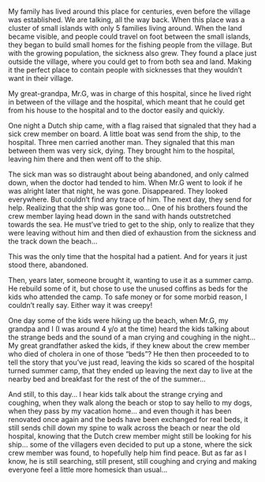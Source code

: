 My family has lived around this place for centuries, even before the village was established. We are talking, all the way back. When this place was a cluster of small islands with only 5 families living around.
When the land became visible, and people could travel on foot between the small islands, they began to build small homes for the fishing people from the village. But with the growing population, the sickness also grew.
They found a place just outside the village, where you could get to from both sea and land. Making it the perfect place to contain people with sicknesses that they wouldn’t want in their village.

My great-grandpa, Mr.G, was in charge of this hospital, since he lived right in between of the village and the hospital, which meant that he could get from his house to the hospital and to the doctor easily and quickly.

One night a Dutch ship came, with a flag raised that signaled that they had a sick crew member on board.
A little boat was send from the ship, to the hospital. Three men carried another man. They signaled that this man between them was very sick, dying. They brought him to the hospital, leaving him there and then went off to the ship.

The sick man was so distraught about being abandoned, and only calmed down, when the doctor had tended to him.
When Mr.G went to look if he was alright later that night, he was gone. Disappeared.
They looked everywhere. But couldn’t find any trace of him.
The next day, they send for help. Realizing that the ship was gone too…
One of his brothers found the crew member laying head down in the sand with hands outstretched towards the sea. He must’ve tried to get to the ship, only to realize that they were leaving without him and then died of exhaustion from the sickness and the track down the beach…

This was the only time that the hospital had a patient. And for years it just stood there, abandoned.

Then, years later, someone brought it, wanting to use it as a summer camp. He rebuild some of it, but chose to use the unused coffins as beds for the kids who attended the camp. To safe money or for some morbid reason, I couldn’t really say. Either way it was creepy!

One day some of the kids were hiking up the beach, when Mr.G, my grandpa and I (I was around 4 y/o at the time) heard the kids talking about the strange beds and the sound of a man crying and coughing in the night…
My great grandfather asked the kids, if they knew about the crew member who died of cholera in one of those “beds”? He then then proceeded to to tell the story that you’ve just read, leaving the kids so scared of the hospital turned summer camp, that they ended up leaving the next day to live at the nearby bed and breakfast for the rest of the of the summer…

And still, to this day… I hear kids talk about the strange crying and coughing, when they walk along the beach or stop to say hello to my dogs, when they pass by my vacation home… and even though it has been renovated once again and the beds have been exchanged for real beds, it still sends chill down my spine to walk across the beach or near the old hospital, knowing that the Dutch crew member might still be looking for his ship… some of the villagers even decided to put up a stone, where the sick crew member was found, to hopefully help him find peace. But as far as I know, he is still searching, still present, still coughing and crying and making everyone feel a little more homesick than usual…